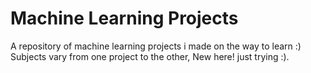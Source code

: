 # Machine Learning Projects
A repository of machine learning projects i made on the way to learn :)
Subjects vary from one project to the other,
New here! just trying :).
